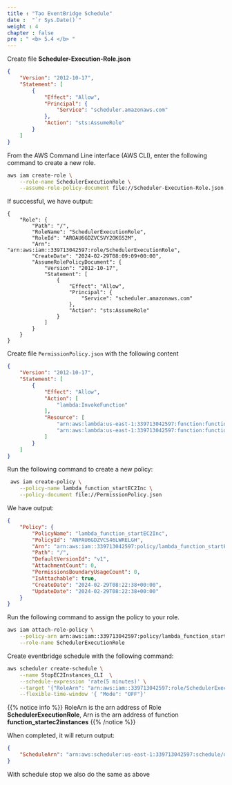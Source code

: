 ```yaml
---
title : "Tạo EventBridge Schedule"
date :  "`r Sys.Date()`" 
weight : 4 
chapter : false
pre : " <b> 5.4 </b> "
---
```


Create file **Scheduler-Execution-Role.json** 

```json
{
    "Version": "2012-10-17",
    "Statement": [
        {
            "Effect": "Allow",
            "Principal": {
                "Service": "scheduler.amazonaws.com"
            },
            "Action": "sts:AssumeRole"
        }
    ]
}
```

From the AWS Command Line interface (AWS CLI), enter the following command to create a new role. 

```bash
aws iam create-role \
    --role-name SchedulerExecutionRole \
    --assume-role-policy-document file://Scheduler-Execution-Role.json
```

If successful, we have output:

```
{
    "Role": {
        "Path": "/",
        "RoleName": "SchedulerExecutionRole",
        "RoleId": "AROAU6GDZVCSVY2OKGS2M",
        "Arn": "arn:aws:iam::339713042597:role/SchedulerExecutionRole",
        "CreateDate": "2024-02-29T08:09:09+00:00",
        "AssumeRolePolicyDocument": {
            "Version": "2012-10-17",
            "Statement": [
                {
                    "Effect": "Allow",
                    "Principal": {
                        "Service": "scheduler.amazonaws.com"
                    },
                    "Action": "sts:AssumeRole"
                }
            ]
        }
    }
}

```

Create file `PermissionPolicy.json` with the following content

```json
{
    "Version": "2012-10-17",
    "Statement": [
        {
            "Effect": "Allow",
            "Action": [
                "lambda:InvokeFunction"
            ],
            "Resource": [
                "arn:aws:lambda:us-east-1:339713042597:function:function_startec2instances:*",
                "arn:aws:lambda:us-east-1:339713042597:function:function_startec2instances"
            ]
        }
    ]
}
```

Run the following command to create a new policy:

```bash
 aws iam create-policy \
    --policy-name lambda_function_startEC2Inc \
    --policy-document file://PermissionPolicy.json
```

We have output:

```json
{
    "Policy": {
        "PolicyName": "lambda_function_startEC2Inc",
        "PolicyId": "ANPAU6GDZVCS46LWRELGH",
        "Arn": "arn:aws:iam::339713042597:policy/lambda_function_startEC2Inc",
        "Path": "/",
        "DefaultVersionId": "v1",
        "AttachmentCount": 0,
        "PermissionsBoundaryUsageCount": 0,
        "IsAttachable": true,
        "CreateDate": "2024-02-29T08:22:38+00:00",
        "UpdateDate": "2024-02-29T08:22:38+00:00"
    }
}

```

Run the following command to assign the policy to your role.

```bash
aws iam attach-role-policy \
    --policy-arn arn:aws:iam::339713042597:policy/lambda_function_startEC2Inc \
    --role-name SchedulerExecutionRole
```

Create eventbridge schedule with the following command:

```bash
aws scheduler create-schedule \
    --name StopEC2Instances_CLI  \
    --schedule-expression 'rate(5 minutes)' \
    --target '{"RoleArn": "arn:aws:iam::339713042597:role/SchedulerExecutionRole", "Arn": "arn:aws:lambda:us-east-1:339713042597:function:function_startec2instances"}' \
    --flexible-time-window '{ "Mode": "OFF"}'
```


{{% notice info %}}
 RoleArn is the arn address of Role **SchedulerExecutionRole**, Arn is the arn address of function **function_startec2instances**
{{% /notice %}}

When completed, it will return output:

```json
{
    "ScheduleArn": "arn:aws:scheduler:us-east-1:339713042597:schedule/default/StopEC2Instances_CLI"
}

```

With schedule stop we also do the same as above